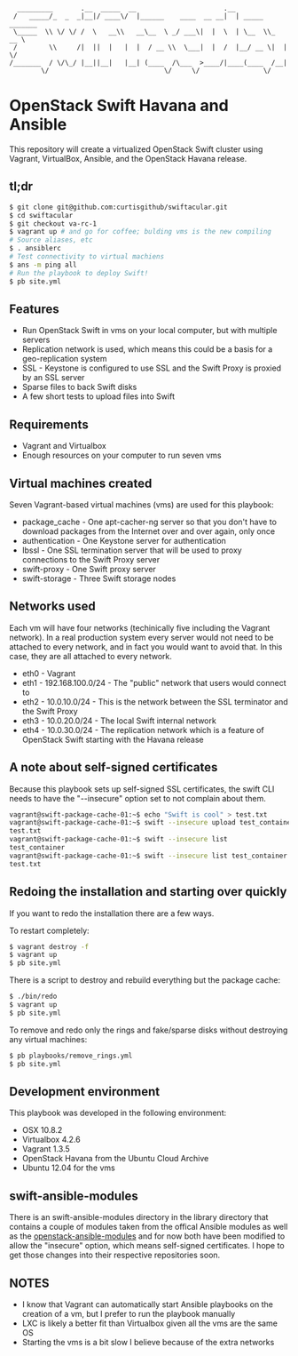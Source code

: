 ```
  _________       .__  _____  __                      .__                
 /   _____/_  _  _|__|/ ____\/  |______    ____  __ __|  | _____ _______ 
 \_____  \\ \/ \/ /  \   __\\   __\__  \ _/ ___\|  |  \  | \__  \\_  __ \
 /        \\     /|  ||  |   |  |  / __ \\  \___|  |  /  |__/ __ \|  | \/
/_______  / \/\_/ |__||__|   |__| (____  /\___  >____/|____(____  /__|   
        \/                             \/     \/                \/       
```

# OpenStack Swift Havana and Ansible

This repository will create a virtualized OpenStack Swift cluster using Vagrant, VirtualBox, Ansible, and the OpenStack Havana release. 

## tl;dr

```bash
$ git clone git@github.com:curtisgithub/swiftacular.git
$ cd swiftacular
$ git checkout va-rc-1
$ vagrant up # and go for coffee; bulding vms is the new compiling
# Source aliases, etc
$ . ansiblerc
# Test connectivity to virtual machiens
$ ans -m ping all
# Run the playbook to deploy Swift!
$ pb site.yml
```

## Features

* Run OpenStack Swift in vms on your local computer, but with multiple servers
* Replication network is used, which means this could be a basis for a geo-replication system
* SSL - Keystone is configured to use SSL and the Swift Proxy is proxied by an SSL server
* Sparse files to back Swift disks
* A few short tests to upload files into Swift

## Requirements

* Vagrant and Virtualbox
* Enough resources on your computer to run seven vms

## Virtual machines created

Seven Vagrant-based virtual machines (vms) are used for this playbook:

* package_cache - One apt-cacher-ng server so that you don't have to download packages from the Internet over and over again, only once
* authentication - One Keystone server for authentication
* lbssl - One SSL termination server that will be used to proxy connections to the Swift Proxy server
* swift-proxy - One Swift proxy server
* swift-storage - Three Swift storage nodes

## Networks used

Each vm will have four networks (techinically five including the Vagrant network). In a real production system every server would not need to be attached to every network, and in fact you would want to avoid that. In this case, they are all attached to every network.

* eth0 - Vagrant
* eth1 - 192.168.100.0/24 - The "public" network that users would connect to
* eth2 - 10.0.10.0/24 - This is the network between the SSL terminator and the Swift Proxy
* eth3 - 10.0.20.0/24 - The local Swift internal network
* eth4 - 10.0.30.0/24 - The replication network which is a feature of OpenStack Swift starting with the Havana release

## A note about self-signed certificates

Because this playbook sets up self-signed SSL certificates, the swift CLI needs to have the "--insecure" option set to not complain about them.

```bash
vagrant@swift-package-cache-01:~$ echo "Swift is cool" > test.txt
vagrant@swift-package-cache-01:~$ swift --insecure upload test_container test.txt 
test.txt
vagrant@swift-package-cache-01:~$ swift --insecure list
test_container
vagrant@swift-package-cache-01:~$ swift --insecure list test_container
test.txt
```
## Redoing the installation and starting over quickly

If you want to redo the installation there are a few ways. 

To restart completely:

```bash
$ vagrant destroy -f
$ vagrant up
$ pb site.yml
```

There is a script to destroy and rebuild everything but the package cache:

```bash
$ ./bin/redo
$ vagrant up
$ pb site.yml
```

To remove and redo only the rings and fake/sparse disks without destroying any virtual machines:

```bash
$ pb playbooks/remove_rings.yml
$ pb site.yml
```

## Development environment

This playbook was developed in the following environment:

* OSX 10.8.2
* Virtualbox 4.2.6
* Vagrant 1.3.5
* OpenStack Havana from the Ubuntu Cloud Archive
* Ubuntu 12.04 for the vms

## swift-ansible-modules

There is an swift-ansible-modules directory in the library directory that contains a couple of modules taken from the offical Ansible modules as well as the [openstack-ansible-modules](https://github.com/lorin/openstack-ansible) and for now both have been modified to allow the "insecure" option, which means self-signed certificates. I hope to get those changes into their respective repositories soon.

## NOTES

* I know that Vagrant can automatically start Ansible playbooks on the creation of a vm, but I prefer to run the playbook manually
* LXC is likely a better fit than Virtualbox given all the vms are the same OS
* Starting the vms is a bit slow I believe because of the extra networks

